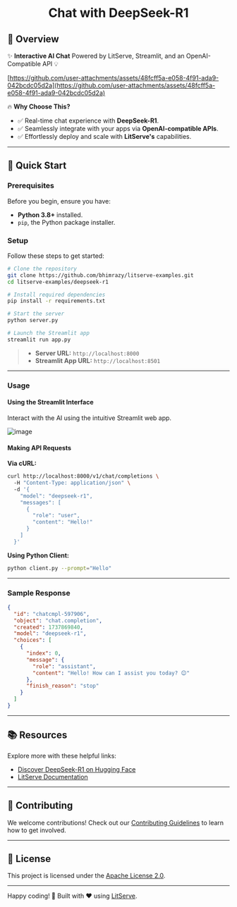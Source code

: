 <h1 align="center">Chat with DeepSeek-R1</h1>

## 🎯 Overview

✨ **Interactive AI Chat** Powered by LitServe, Streamlit, and an OpenAI-Compatible API 💡

[https://github.com/user-attachments/assets/48fcff5a-e058-4f91-ada9-042bcdc05d2a](https://github.com/user-attachments/assets/48fcff5a-e058-4f91-ada9-042bcdc05d2a)

🔥 **Why Choose This?**

- ✅ Real-time chat experience with **DeepSeek-R1**.
- ✅ Seamlessly integrate with your apps via **OpenAI-compatible APIs**.
- ✅ Effortlessly deploy and scale with **LitServe's** capabilities.

---

## 🚀 Quick Start

### Prerequisites

Before you begin, ensure you have:

- **Python 3.8+** installed.
- `pip`, the Python package installer.

### Setup

Follow these steps to get started:

```bash
# Clone the repository
git clone https://github.com/bhimrazy/litserve-examples.git
cd litserve-examples/deepseek-r1

# Install required dependencies
pip install -r requirements.txt

# Start the server
python server.py

# Launch the Streamlit app
streamlit run app.py
```

> - **Server URL:** `http://localhost:8000`
> - **Streamlit App URL:** `http://localhost:8501`

---

### Usage

#### Using the Streamlit Interface

Interact with the AI using the intuitive Streamlit web app.

![image](https://github.com/user-attachments/assets/df1a5ca3-0f65-4a7f-bdf3-f895ea724862)

#### Making API Requests

**Via cURL:**

```sh
curl http://localhost:8000/v1/chat/completions \  
  -H "Content-Type: application/json" \  
  -d '{
    "model": "deepseek-r1",
    "messages": [
      {
        "role": "user",
        "content": "Hello!"
      }
    ]
  }'
```

**Using Python Client:**

```sh
python client.py --prompt="Hello"
```

---

### Sample Response

```json
{
  "id": "chatcmpl-597906",
  "object": "chat.completion",
  "created": 1737869840,
  "model": "deepseek-r1",
  "choices": [
    {
      "index": 0,
      "message": {
        "role": "assistant",
        "content": "Hello! How can I assist you today? 😊"
      },
      "finish_reason": "stop"
    }
  ]
}
```

---

## 📚 Resources

Explore more with these helpful links:

- [Discover DeepSeek-R1 on Hugging Face](https://huggingface.co/deepseek-ai/DeepSeek-R1)
- [LitServe Documentation](https://lightning.ai/docs/litserve/home)

---

## 🤝 Contributing

We welcome contributions! Check out our [Contributing Guidelines](../CONTRIBUTING.md) to learn how to get involved.

---

## 📜 License

This project is licensed under the [Apache License 2.0](../LICENSE).

---

Happy coding! 🎉
Built with ❤️ using [LitServe](https://github.com/Lightning-AI/litserve).
